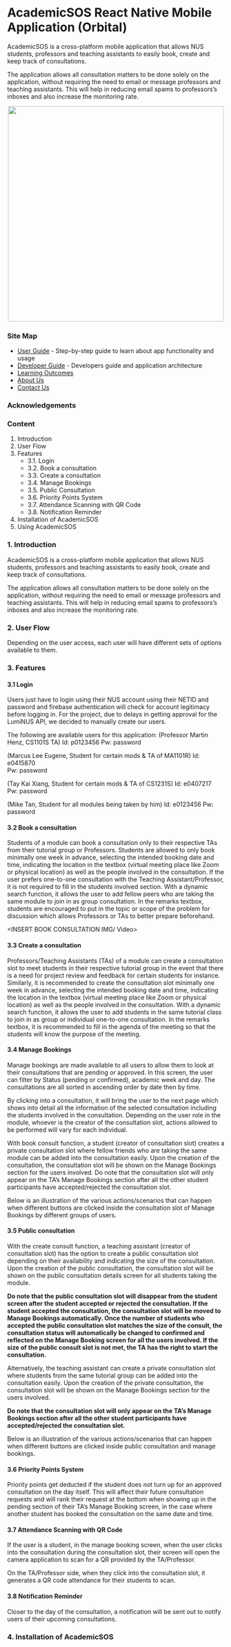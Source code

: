 # AcademicSOS React Native Mobile Application (Orbital)

AcademicSOS is a cross-platform mobile application that allows NUS students, professors and teaching assistants to easily book, create and keep track of consultations. 

The application allows all consultation matters to be done solely on the application, without requiring the need to email or message professors and teaching assistants. This will help in reducing email spams to professors’s inboxes and also increase the monitoring rate.

<p align="center">
   <img src="https://github.com/marcusleeeugene/AcademicSOS-Orbital-Project/blob/master/Poster/AcademicSOS-V2.0.png"  height="500">
</p>

### Site Map
* [User Guide] - Step-by-step guide to learn about app functionality and usage
* [Developer Guide] - Developers guide and application architecture
* [Learning Outcomes]
* [About Us]
* [Contact Us]

### Acknowledgements
[User Guide]: <http://daringfireball.net>
[Developer Guide]:  <http://daringfireball.net>
[Learning Outcomes]:  <http://daringfireball.net>
[About Us]:  <http://daringfireball.net>
[Contact Us]:  <http://daringfireball.net>

### Content
1. Introduction
2. User Flow
3. Features
   - 3.1. Login
   - 3.2. Book a consultation
   - 3.3. Create a consultation
   - 3.4. Manage Bookings
   - 3.5. Public Consultation 
   - 3.6. Priority Points System
   - 3.7. Attendance Scanning with QR Code
   - 3.8. Notification Reminder
4. Installation of AcademicSOS
5. Using AcademicSOS

### 1. Introduction
AcademicSOS is a cross-platform mobile application that allows NUS students, professors and teaching assistants to easily book, create and keep track of consultations. 

The application allows all consultation matters to be done solely on the application, without requiring the need to email or message professors and teaching assistants. This will help in reducing email spams to professors’s inboxes and also increase the monitoring rate.

### 2. User Flow
Depending on the user access, each user will have different sets of options available to them.


### 3. Features
#### 3.1 Login
Users just have to login using their NUS account using their NETID and password and firebase authentication will check for account legitimacy before logging in. For the project, due to delays in getting approval for the LumiNUS API, we decided to manually create our users. 


The following are available users for this application:
(Professor Martin Henz, CS1101S TA)
Id: p0123456
Pw: password

(Marcus Lee Eugene, Student for certain mods & TA of MA1101R)
Id: e0415870	
Pw: password

(Tay Kai Xiang, Student for certain mods & TA of CS1231S)
Id: e0407217	
Pw: password

(Mike Tan, Student for all modules being taken by him)
Id: e0123456
Pw: password


#### 3.2 Book a consultation
Students of a module can book a consultation only to their respective TAs from their tutorial group or Professors. Students are allowed to only book minimally one week in advance, selecting the intended booking date and time, indicating the location in the textbox (virtual meeting place like Zoom or physical location) as well as the people involved in the consultation. If the user prefers one-to-one consultation with the Teaching Assistant/Professor, it is not required to fill in the students involved section. With a dynamic search function, it allows the user to add fellow peers who are taking the same module to join in as group consultation. In the remarks textbox, students are encouraged to put in the topic or scope of the problem for discussion which allows Professors or TAs to better prepare beforehand.

<INSERT BOOK CONSULTATION IMG/ Video>

#### 3.3 Create a consultation
Professors/Teaching Assistants (TAs) of a module can create a consultation slot to meet students in their respective tutorial group in the event that there is a need for project review and feedback for certain students for instance. Similarly, it is recommended to create the consultation slot minimally one week in advance, selecting the intended booking date and time, indicating the location in the textbox (virtual meeting place like Zoom or physical location) as well as the people involved in the consultation. With a dynamic search function, it allows the user to add students in the same tutorial class to join in as group or individual one-to-one consultation. In the remarks textbox, it is recommended to fill in the agenda of the meeting so that the students will know the purpose of the meeting.

<INSERT CREATE CONSULTATION IMG>




#### 3.4 Manage Bookings
Manage bookings are made available to all users to allow them to look at their consultations that are pending or approved. In this screen, the user can filter by Status (pending or confirmed), academic week and day. The consultations are all sorted in ascending order by date then by time.

<INSERT MANAGE BOOKINGS GIF>

By clicking into a consultation, it will bring the user to the next page which shows into detail all the information of the selected consultation including the students involved in the consultation. Depending on the user role in the module, whoever is the creator of the consultation slot, actions allowed to be performed will vary for each individual. 

With book consult function, a student (creator of consultation slot) creates a private consultation slot where fellow friends who are taking the same module can be added into the consultation easily. Upon the creation of the consultation, the consultation slot will be shown on the Manage Bookings section for the users involved. 
Do note that the consultation slot will only appear on the TA’s Manage Bookings section after all the other student participants have accepted/rejected the consultation slot.

Below is an illustration of the various actions/scenarios that can happen when different buttons are clicked inside the consultation slot of Manage Bookings by different groups of users.



<INSERT MANAGE BOOKINGS IMG>






#### 3.5 Public consultation 
<INSERT PUBLIC CONSULTATION IMG>

With the create consult function, a teaching assistant (creator of consultation slot) has the option to create a public consultation slot depending on their availability and indicating the size of the consultation. Upon the creation of the public consultation, the consultation slot will be shown on the public consultation details screen for all students taking the module.

**Do note that the public consultation slot will disappear from the student screen after the student accepted or rejected the consultation. If the student accepted the consultation, the consultation slot will be moved to Manage Bookings automatically. Once the number of students who accepted the public consultation slot matches the size of the consult, the consultation status will automatically be changed to confirmed and reflected on the Manage Booking screen for all the users involved. If the size of the public consult slot is not met, the TA has the right to start the consultation.**

Alternatively, the teaching assistant can create a private consultation slot where students from the same tutorial group can be added into the consultation easily. Upon the creation of the private consultation, the consultation slot will be shown on the Manage Bookings section for the users involved. 

**Do note that the consultation slot will only appear on the TA’s Manage Bookings section after all the other student participants have accepted/rejected the consultation slot.**

Below is an illustration of the various actions/scenarios that can happen when different buttons are clicked inside public consultation and manage bookings.




#### 3.6 Priority Points System
Priority points get deducted if the student does not turn up for an approved consultation on the day itself. This will affect their future consultation requests and will rank their request at the bottom when showing up in the pending section of their TA’s Manage Booking screen, in the case where another student has booked the consultation on the same date and time.
<INSERT PRIORITY POINTS IMG>

#### 3.7 Attendance Scanning with QR Code
If the user is a student, in the manage booking screen, when the user clicks into the consultation during the consultation slot, their screen will open the camera application to scan for a QR provided by the TA/Professor.

On the TA/Professor side, when they click into the consultation slot, it generates a QR code attendance for their students to scan.
<INSERT ATTENDANCE IMG>

#### 3.8 Notification Reminder
Closer to the day of the consultation, a notification will be sent out to notify users of their upcoming consultations.
<INSERT NOTIFICATION IMG>

### 4. Installation of AcademicSOS
